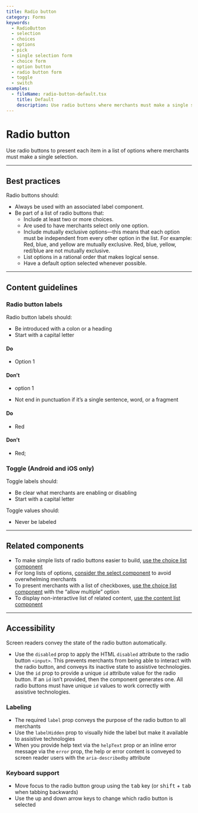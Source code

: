 ```yaml
---
title: Radio button
category: Forms
keywords:
  - RadioButton
  - selection
  - choices
  - options
  - pick
  - single selection form
  - choice form
  - option button
  - radio button form
  - toggle
  - switch
examples:
  - fileName: radio-button-default.tsx
    title: Default
    description: Use radio buttons where merchants must make a single selection.
---
```


# Radio button

Use radio buttons to present each item in a list of options where merchants must make a single selection.

---

## Best practices

Radio buttons should:

- Always be used with an associated label component.
- Be part of a list of radio buttons that:
  - Include at least two or more choices.
  - Are used to have merchants select only one option.
  - Include mutually exclusive options—this means that each option must be
    independent from every other option in the list. For example: Red, blue, and
    yellow are mutually exclusive. Red, blue, yellow, red/blue are not mutually
    exclusive.
  - List options in a rational order that makes logical sense.
  - Have a default option selected whenever possible.

---

## Content guidelines

### Radio button labels

Radio button labels should:

- Be introduced with a colon or a heading
- Start with a capital letter

<!-- dodont -->

#### Do

- Option 1

#### Don’t

- option 1

<!-- end -->

- Not end in punctuation if it’s a single sentence, word, or a fragment

<!-- dodont -->

#### Do

- Red

#### Don’t

- Red;

<!-- end -->

### Toggle (Android and iOS only)

Toggle labels should:

- Be clear what merchants are enabling or disabling
- Start with a capital letter

Toggle values should:

- Never be labeled

---

## Related components

- To make simple lists of radio buttons easier to build, [use the choice list component](https://polaris.shopify.com/components/choice-list)
- For long lists of options, [consider the select component](https://polaris.shopify.com/components/select) to avoid overwhelming merchants
- To present merchants with a list of checkboxes, [use the choice list component](https://polaris.shopify.com/components/choice-list) with the “allow multiple” option
- To display non-interactive list of related content, [use the content list component](https://polaris.shopify.com/components/list)

---

## Accessibility

Screen readers convey the state of the radio button automatically.

- Use the `disabled` prop to apply the HTML `disabled` attribute to the radio button `<input>`. This prevents merchants from being able to interact with the radio button, and conveys its inactive state to assistive technologies.
- Use the `id` prop to provide a unique `id` attribute value for the radio button. If an `id` isn’t provided, then the component generates one. All radio buttons must have unique `id` values to work correctly with assistive technologies.

### Labeling

- The required `label` prop conveys the purpose of the radio button to all merchants
- Use the `labelHidden` prop to visually hide the label but make it available to assistive technologies
- When you provide help text via the `helpText` prop or an inline error message via the `error` prop, the help or error content is conveyed to screen reader users with the `aria-describedby` attribute

### Keyboard support

- Move focus to the radio button group using the <kbd>tab</kbd> key (or <kbd>shift</kbd> + <kbd>tab</kbd> when tabbing backwards)
- Use the up and down arrow keys to change which radio button is selected

